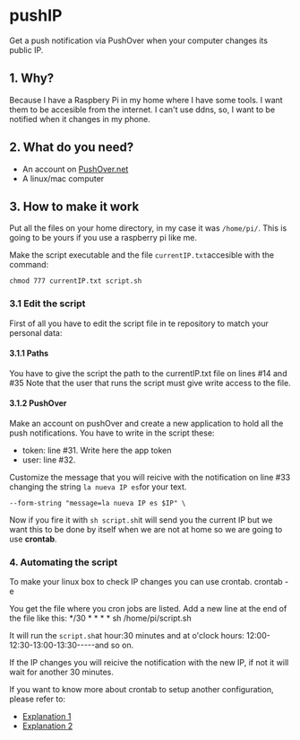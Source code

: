 # pushIP

Get a push notification via PushOver when your computer changes its public IP.

## 1. Why?
Because I have a Raspbery Pi in my home where I have some tools. I want them to be accesible from the internet. I can't use ddns, so, I want to be notified when it changes in my phone.

## 2. What do you need?
* An account on [PushOver.net](http://pushover.net)
* A linux/mac computer
 
## 3. How to make it work
Put all the files on your home directory, in my case it was `/home/pi/`. This is going to be yours if you use a raspberry pi like me.

Make the script executable and the file `currentIP.txt`accesible with the command:

    chmod 777 currentIP.txt script.sh

### 3.1 Edit the script
First of all you have to edit the script file in te repository to match your personal data:
#### 3.1.1 Paths
You have to give the script the path to the currentIP.txt file on lines #14 and #35
Note that the user that runs the script must give write access to the file.

#### 3.1.2 PushOver
Make an account on pushOver and create a new application to hold all the push notifications.
You have to write in the script these:
* token: line #31. Write here the app token
* user: line #32.

Customize the message that you will reicive with the notification on line #33 changing the string `la nueva IP es`for your text.

    --form-string "message=la nueva IP es $IP" \

Now if you fire it with `sh script.sh`it will send you the current IP but we want this to be done by itself when we are not at home so we are going to use **crontab**.

### 4. Automating the script
To make your linux box to check IP changes you can use crontab.
    crontab -e

You get the file where you cron jobs are listed. Add a new line at the end of the file like this:
    */30 * * * * sh /home/pi/script.sh

It will run the `script.sh`at hour:30 minutes and at o'clock hours: 12:00-12:30-13:00-13:30-----and so on.

If the IP changes you will reicive the notification with the new IP, if not it will wait for another 30 minutes.

If you want to know more about crontab to setup another configuration, please refer to: 
* [Explanation 1](http://www.adminschoice.com/crontab-quick-reference)
* [Explanation 2](http://crontab.org)

